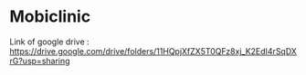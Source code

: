 # Mobiclinic
Link of google drive : https://drive.google.com/drive/folders/11HQpjXfZX5T0QFz8xj_K2EdI4rSqDXrG?usp=sharing
